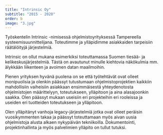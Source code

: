 ```yaml
---
title: "Intrinsic Oy"
subtitle: "2015 - 2020"
order: b
image: "3.jpg"
---
```


Työskentelin Intrinsic -nimisessä ohjelmistoyrityksessä Tampereella systeemisuunnittelijana. Toteutimme ja ylläpidimme asiakkaiden tarpeisiin räätälöityjä järjestelmiä.

Intrinsic on ollut mukana esimerkiksi toteuttamassa Suomen tiesää- ja kelikeskusjärjestelmiä. Tästä on avautunut minulle kiehtovia näkökulmia mm. älykkään liikenteen ja avoimen datan maailmoihin. 

Pienen yrityksen hyvänä puolena on se että työtehtävät ovat olleet monipuolisia ja olenkin päässyt tutustumaan ohjelmistoprojektien kaikkiin mahdollisiin vaiheisiin asiakkaan ensimmäisestä yhteydenotosta ohjelmistojen määrittelyyn, toteutukseen, ylläpitoon ja aina alasajoonkin saakka. Olen päässyt mukaan useisiin eri projekteihin eri rooleissa ja useiden eri tuotteiden toteutukseen ja ylläpitoon.

Olen ylläpitänyt vanhoja legacy-järjestelmiä jotka ovat olleet peräisin vuosikymmenten takaa ja päässyt toteuttamaan myös aivan uusia ohjelmistoja alusta alkaen nykypäivän tekniikoilla. Dokumentointi, projektinhallinta ja myös palvelimien ylläpito on tullut tutuksi.
